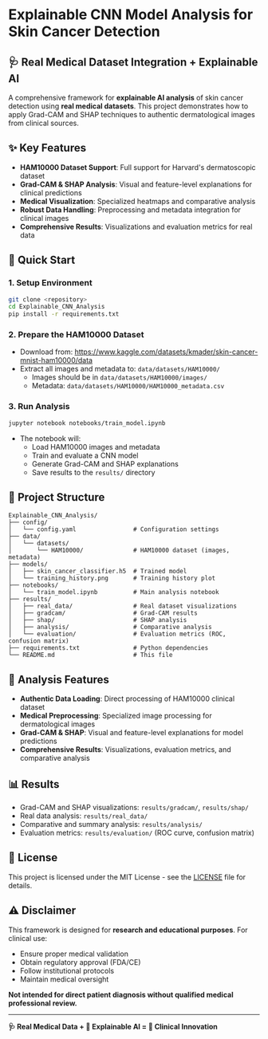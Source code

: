 # Explainable CNN Model Analysis for Skin Cancer Detection

## 🩺 Real Medical Dataset Integration + Explainable AI

A comprehensive framework for **explainable AI analysis** of skin cancer detection using **real medical datasets**. This project demonstrates how to apply Grad-CAM and SHAP techniques to authentic dermatological images from clinical sources.

## ✨ Key Features

- **HAM10000 Dataset Support**: Full support for Harvard's dermatoscopic dataset
- **Grad-CAM & SHAP Analysis**: Visual and feature-level explanations for clinical predictions
- **Medical Visualization**: Specialized heatmaps and comparative analysis
- **Robust Data Handling**: Preprocessing and metadata integration for clinical images
- **Comprehensive Results**: Visualizations and evaluation metrics for real data

## 🚀 Quick Start

### 1. Setup Environment
```bash
git clone <repository>
cd Explainable_CNN_Analysis
pip install -r requirements.txt
```

### 2. Prepare the HAM10000 Dataset
- Download from: https://www.kaggle.com/datasets/kmader/skin-cancer-mnist-ham10000/data
- Extract all images and metadata to: `data/datasets/HAM10000/`
  - Images should be in `data/datasets/HAM10000/images/`
  - Metadata: `data/datasets/HAM10000/HAM10000_metadata.csv`

### 3. Run Analysis
```bash
jupyter notebook notebooks/train_model.ipynb
```
- The notebook will:
  - Load HAM10000 images and metadata
  - Train and evaluate a CNN model
  - Generate Grad-CAM and SHAP explanations
  - Save results to the `results/` directory

## 📁 Project Structure

```
Explainable_CNN_Analysis/
├── config/
│   └── config.yaml                # Configuration settings
├── data/
│   └── datasets/
│       └── HAM10000/              # HAM10000 dataset (images, metadata)
├── models/
│   ├── skin_cancer_classifier.h5  # Trained model
│   └── training_history.png       # Training history plot
├── notebooks/
│   └── train_model.ipynb          # Main analysis notebook
├── results/
│   ├── real_data/                 # Real dataset visualizations
│   ├── gradcam/                   # Grad-CAM results
│   ├── shap/                      # SHAP analysis
│   ├── analysis/                  # Comparative analysis
│   └── evaluation/                # Evaluation metrics (ROC, confusion matrix)
├── requirements.txt               # Python dependencies
└── README.md                      # This file
```

## 🔬 Analysis Features

- **Authentic Data Loading**: Direct processing of HAM10000 clinical dataset
- **Medical Preprocessing**: Specialized image processing for dermatological images
- **Grad-CAM & SHAP**: Visual and feature-level explanations for model predictions
- **Comprehensive Results**: Visualizations, evaluation metrics, and comparative analysis

## 📊 Results

- Grad-CAM and SHAP visualizations: `results/gradcam/`, `results/shap/`
- Real data analysis: `results/real_data/`
- Comparative and summary analysis: `results/analysis/`
- Evaluation metrics: `results/evaluation/` (ROC curve, confusion matrix)

## 📄 License

This project is licensed under the MIT License - see the [LICENSE](LICENSE) file for details.

## ⚠️ Disclaimer

This framework is designed for **research and educational purposes**. For clinical use:
- Ensure proper medical validation
- Obtain regulatory approval (FDA/CE)
- Follow institutional protocols
- Maintain medical oversight

**Not intended for direct patient diagnosis without qualified medical professional review.**


---

**🩺 Real Medical Data + 🤖 Explainable AI = 🔬 Clinical Innovation** 